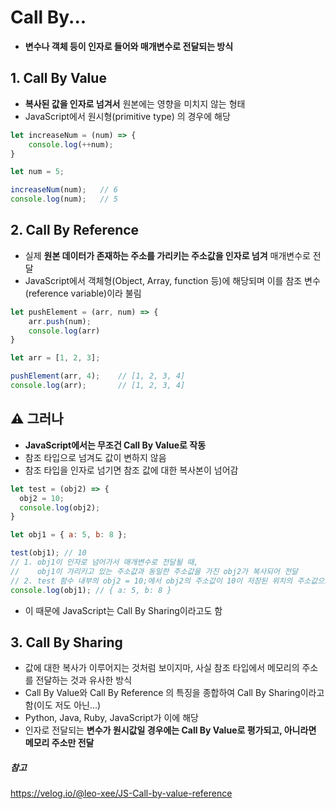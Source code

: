 # Call By...

- **변수나 객체 등이 인자로 들어와 매개변수로 전달되는 방식**

## 1. Call By Value

- **복사된 값을 인자로 넘겨서** 원본에는 영향을 미치지 않는 형태
- JavaScript에서 원시형(primitive type) 의 경우에 해당

```javascript
let increaseNum = (num) => {
    console.log(++num);
}

let num = 5;

increaseNum(num);	// 6
console.log(num);	// 5
```

## 2. Call By Reference

- 실제 **원본 데이터가 존재하는 주소를 가리키는 주소값을 인자로 넘겨** 매개변수로 전달
- JavaScript에서 객체형(Object, Array, function 등)에 해당되며 이를 참조 변수(reference variable)이라 불림

```javascript
let pushElement = (arr, num) => {
    arr.push(num);
    console.log(arr)
}

let arr = [1, 2, 3];

pushElement(arr, 4);	// [1, 2, 3, 4]
console.log(arr);		// [1, 2, 3, 4]
```

## :warning: 그러나

- **JavaScript에서는 무조건 Call By Value로 작동** 
- 참조 타입으로 넘겨도 값이 변하지 않음
- 참조 타입을 인자로 넘기면 참조 값에 대한 복사본이 넘어감

```javascript
let test = (obj2) => {
  obj2 = 10;
  console.log(obj2);	
}

let obj1 = { a: 5, b: 8 };

test(obj1); // 10
// 1. obj1이 인자로 넘어가서 매개변수로 전달될 때, 
//    obj1이 가리키고 있는 주소값과 동일한 주소값을 가진 obj2가 복사되어 전달
// 2. test 함수 내부의 obj2 = 10;에서 obj2의 주소값이 10이 저장된 위치의 주소값으로 변경 <- obj2의 주소값이 변경
console.log(obj1); // { a: 5, b: 8 }
```

- 이 때문에 JavaScript는 Call By Sharing이라고도 함

## 3. Call By Sharing

- 값에 대한 복사가 이루어지는 것처럼 보이지마, 사실 참조 타입에서 메모리의 주소를 전달하는 것과 유사한 방식
- Call By Value와 Call By Reference 의 특징을 종합하여 Call By Sharing이라고 함(이도 저도 아닌...)
- Python, Java, Ruby, JavaScript가 이에 해당
- 인자로 전달되는 **변수가 원시값일 경우에는 Call By Value로 평가되고, 아니라면 메모리 주소만 전달**

##### 참고

https://velog.io/@leo-xee/JS-Call-by-value-reference